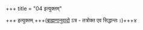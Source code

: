 +++
title = "04 इत्युक्तम्"

+++
इत्युक्तम् +++([ब्राह्मणानुवादो](../../../../../../brAhmaNam/taittirIyam/kriyA/agni-upasthAna/) ऽत्र - तत्रोक्त एव सिद्धान्तः।)+++४  
